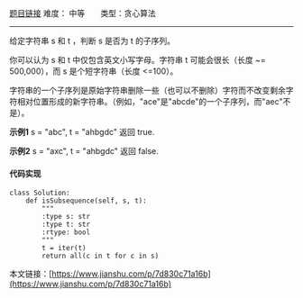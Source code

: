  [题目链接](https://leetcode-cn.com/problems/stone-game/description/)
难度： 中等          &nbsp;&nbsp;&nbsp;&nbsp;&nbsp;&nbsp;类型：贪心算法
***
给定字符串 s 和 t ，判断 s 是否为 t 的子序列。

你可以认为 s 和 t 中仅包含英文小写字母。字符串 t 可能会很长（长度 ~= 500,000），而 s 是个短字符串（长度 <=100）。

字符串的一个子序列是原始字符串删除一些（也可以不删除）字符而不改变剩余字符相对位置形成的新字符串。（例如，"ace"是"abcde"的一个子序列，而"aec"不是）。

**示例1**
s = "abc", t = "ahbgdc"
返回 true.

**示例2**
s = "axc", t = "ahbgdc"
返回 false.

 

#### 代码实现
```
class Solution:
    def isSubsequence(self, s, t):
        """
        :type s: str
        :type t: str
        :rtype: bool
        """
        t = iter(t)
        return all(c in t for c in s)
```

本文链接：[https://www.jianshu.com/p/7d830c71a16b](https://www.jianshu.com/p/7d830c71a16b)
